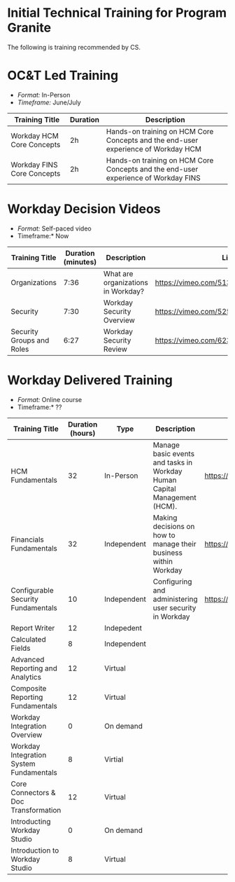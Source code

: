 # Initial Technical Training for Program Granite

The following is training recommended by CS.

# OC&T Led Training

- *Format:* In-Person
- *Timeframe:* June/July

| Training Title | Duration | Description | 
| --- | --- | --- |
| Workday HCM Core Concepts | 2h | Hands-on training on HCM Core Concepts and the end-user experience of Workday HCM |
| Workday FINS Core Concepts| 2h | Hands-on training on HCM Core Concepts and the end-user experience of Workday FINS |

# Workday Decision Videos

- *Format:* Self-paced video
- Timeframe:* Now

| Training Title | Duration (minutes) | Description | Link |
| --- | --- | --- | --- |
| Organizations | 7:36 | What are organizations in Workday? | https://vimeo.com/513579452/053ea122f7 |
| Security | 7:30 | Workday Security Overview | https://vimeo.com/525240022/c10c12f817 |
| Security Groups and Roles | 6:27 | Workday Security Review | https://vimeo.com/623795418/2e438a7cf7 |

# Workday Delivered Training

- *Format:* Online course
- Timeframe:* ?? 

| Training Title | Duration (hours) | Type | Description | Link |
| --- | --- | --- | --- | --- | 
| HCM Fundamentals | 32 | In-Person | Manage basic events and tasks in Workday Human Capital Management (HCM). | https://community.workday.com/node/82137 |
| Financials Fundamentals | 32 | Independent | Making decisions on how to manage their business within Workday | https://community.workday.com/node/82136 |
| Configurable Security Fundamentals | 10 | Independent | Configuring and administering user security in Workday | https://community.workday.com/node/82297 |
| Report Writer | 12 | Indepedent | | |
| Calculated Fields | 8 | Independent | | | 
| Advanced Reporting and Analytics | 12 | Virtual | | |
| Composite Reporting Fundamentals | 12 | Virtual | | |
| Workday Integration Overview | 0 | On demand | | | 
| Workday Integration System Fundamentals | 8 | Virtial | | |
| Core Connectors & Doc Transformation | 12 | Virtual | | |
| Introducting Workday Studio | 0 | On demand | | |
| Introduction to Workday Studio | 8 | Virtual | | |


